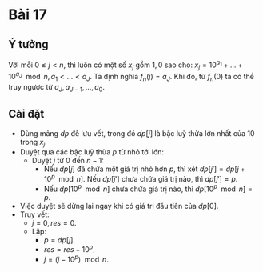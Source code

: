 # Bài 17

## Ý tưởng
Với mỗi $0 \leq j < n$, thì luôn có một số $x_j$ gồm $1, 0$ sao cho: $x_j = 10^{a_1} + \dots + 10^{a_J} \mod n, a_1 < \dots < a_J$. Ta định nghĩa $f_n(j) = a_J$.
Khi đó, từ $f_n(0)$ ta có thể truy ngược từ $a_J, a_{J-1}, \dots, a_0$.

## Cài đặt
- Dùng mảng $dp$ để lưu vết, trong đó $dp[j]$ là bậc luỹ thừa lớn nhất của $10$ trong $x_j$.
- Duyệt qua các bậc luỹ thừa $p$ từ nhỏ tới lớn:
    - Duyệt $j$ từ $0$ đến $n - 1$:
        - Nếu $dp[j]$ đã chứa một giá trị nhỏ hơn $p$, thì xét $dp[j'] = dp[j + 10^p \mod n]$. Nếu $dp[j']$ chưa chứa giá trị nào, thì $dp[j'] = p$.
        - Nếu $dp[10^p \mod n]$ chưa chứa giá trị nào, thì $dp[10^p \mod n] = p$.
- Việc duyệt sẽ dừng lại ngay khi có giá trị đầu tiên của $dp[0]$.
- Truy vết:
    - $j = 0, res = 0$.
    - Lặp:
        - $p = dp[j]$.
        - $res = res + 10 ^ p$.
        - $j = (j - 10^p) \mod n$.